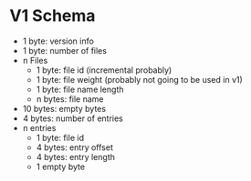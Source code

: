 # V1 Schema

-   1 byte: version info
-   1 byte: number of files
-   n Files
    -   1 byte: file id (incremental probably)
    -   1 byte: file weight (probably not going to be used in v1)
    -   1 byte: file name length
    -   n bytes: file name
-   10 bytes: empty bytes
-   4 bytes: number of entries
-   n entries
    -   1 byte: file id
    -   4 bytes: entry offset
    -   4 bytes: entry length
    -   1 empty byte

